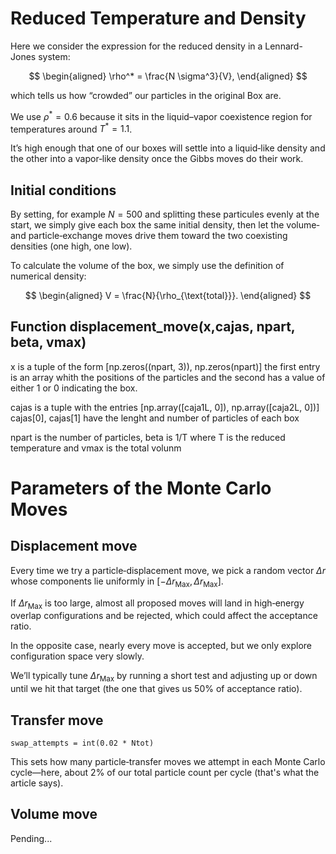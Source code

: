 # Reduced Temperature and Density

Here we consider the expression for the reduced density in a Lennard-Jones system:

$$
\begin{aligned}
\rho^* = \frac{N \sigma^3}{V},
\end{aligned}
$$

which tells us how “crowded” our particles in the original Box are.

We use $\rho^* = 0.6$  because it sits in the liquid–vapor coexistence region for temperatures around $T^* = 1.1$. 

It’s high enough that one of our boxes will settle into a liquid‐like density and the other into a vapor‐like density once the Gibbs moves do their work.

## Initial conditions 

By setting, for example $N=500$ and splitting these particules evenly at the start, we simply give each box the same initial density, then let the volume‐ and particle‐exchange moves 
drive them toward the two coexisting densities (one high, one low).

To calculate the volume of the box, we simply use the definition of numerical density:

$$
\begin{aligned}
V = \frac{N}{\rho_{\text{total}}}.
\end{aligned}
$$
## Function displacement_move(x,cajas, npart, beta, vmax)

x is a tuple of the form [np.zeros((npart, 3)), np.zeros(npart)] the first entry is an array whith the positions of the particles and the second has a value of either 1 or 0 indicating the box. 

cajas is a tuple with the entries [np.array([caja1L, 0]), np.array([caja2L, 0])] cajas[0], cajas[1] have the lenght and number of particles of each box

npart is the number of particles, beta is 1/T where T is the reduced temperature and vmax is the total volunm

# Parameters of the Monte Carlo Moves 


## Displacement move
Every time we try a particle‐displacement move, we pick a random vector $\Delta r$ whose components lie uniformly in $\left[ -\Delta r_{\text{Max}}, \Delta r _{\text{Max}}\right]$.

If $\Delta r _{\text{Max}}$ is too large, almost all proposed moves will land in high‐energy overlap configurations and be rejected, which could affect the acceptance ratio.

In the opposite case, nearly every move is accepted, but we only explore configuration space very slowly.

We’ll typically tune $\Delta r_{\text{Max}}$ by running a short test and adjusting up or down until we hit that target (the one that gives us 50% of acceptance ratio).

## Transfer move 
```
swap_attempts = int(0.02 * Ntot)
```

This sets how many particle‐transfer moves we attempt in each Monte Carlo cycle—here, about 2% of our total particle count per cycle (that's what the article says). 

## Volume move

Pending...




